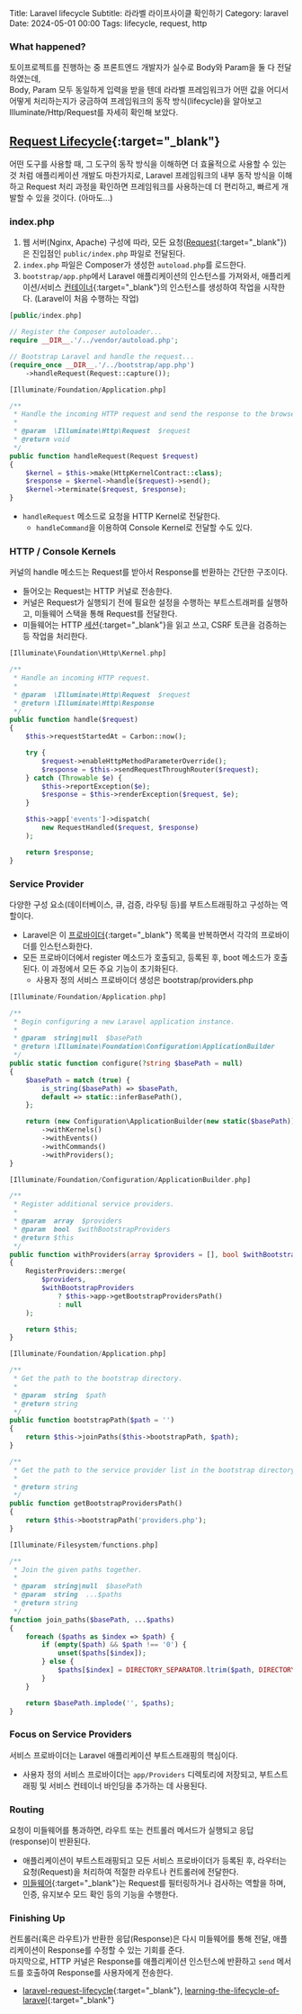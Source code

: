 Title: Laravel lifecycle
Subtitle: 라라벨 라이프사이클 확인하기
Category: laravel
Date: 2024-05-01 00:00
Tags: lifecycle, request, http

### What happened?

토이프로젝트를 진행하는 중 프론트엔드 개발자가 실수로 Body와 Param을 둘 다 전달하였는데,  
Body, Param 모두 동일하게 입력을 받을 텐데 라라벨 프레임워크가 어떤 값을 어디서 어떻게 처리하는지가 궁금하여
프레임워크의 동작 방식(lifecycle)을 알아보고 Illuminate/Http/Request를 자세히 확인해 보았다.  

## [Request Lifecycle](https://laravel.com/docs/master/lifecycle){:target="_blank"}

어떤 도구를 사용할 때, 그 도구의 동작 방식을 이해하면 더 효율적으로 사용할 수 있는 것 처럼
애플리케이션 개발도 마찬가지로, Laravel 프레임워크의 내부 동작 방식을 이해하고 Request 처리 과정을 확인하면
프레임워크를 사용하는데 더 편리하고, 빠르게 개발할 수 있을 것이다. (아마도...)  

### index.php

1. 웹 서버(Nginx, Apache) 구성에 따라, 모든 요청([Request](https://laravel.com/api/master/Illuminate/Http/Request.html){:target="_blank"})은 진입점인
   `public/index.php` 파일로 전달된다.
2. `index.php` 파일은 Composer가 생성한 `autoload.php`를 로드한다.
3. `bootstrap/app.php`에서 Laravel 애플리케이션의 인스턴스를 가져와서,
   애플리케이션/서비스 [컨테이너](https://laravel.com/docs/11.x/container){:target="_blank"}의 인스턴스를 생성하여 작업을 시작한다. (Laravel이 처음 수행하는 작업)

```php
[public/index.php]

// Register the Composer autoloader...
require __DIR__.'/../vendor/autoload.php';

// Bootstrap Laravel and handle the request...
(require_once __DIR__.'/../bootstrap/app.php')
    ->handleRequest(Request::capture()); 
```

```php
[Illuminate/Foundation/Application.php]

/**
 * Handle the incoming HTTP request and send the response to the browser.
 *
 * @param  \Illuminate\Http\Request  $request
 * @return void
 */
public function handleRequest(Request $request)
{
    $kernel = $this->make(HttpKernelContract::class);
    $response = $kernel->handle($request)->send();
    $kernel->terminate($request, $response);
}
```

- `handleRequest` 메소드로 요청을 HTTP Kernel로 전달한다.
    - `handleCommand`을 이용하여 Console Kernel로 전달할 수도 있다.

### HTTP / Console Kernels

커널의 handle 메소드는 Request를 받아서 Response를 반환하는 간단한 구조이다.

- 들어오는 Request는 HTTP 커널로 전송한다.
- 커널은 Request가 실행되기 전에 필요한 설정을 수행하는 부트스트래퍼를 실행하고, 미들웨어 스택을 통해 Request를 전달한다.
- 미들웨어는 HTTP [세션](https://laravel.com/docs/11.x/session){:target="_blank"}을 읽고 쓰고, CSRF 토큰을 검증하는 등 작업을 처리한다.

```php
[Illuminate\Foundation\Http\Kernel.php]

/**
 * Handle an incoming HTTP request.
 *
 * @param  \Illuminate\Http\Request  $request
 * @return \Illuminate\Http\Response
 */
public function handle($request)
{
    $this->requestStartedAt = Carbon::now();

    try {
        $request->enableHttpMethodParameterOverride();
        $response = $this->sendRequestThroughRouter($request);
    } catch (Throwable $e) {
        $this->reportException($e);
        $response = $this->renderException($request, $e);
    }

    $this->app['events']->dispatch(
        new RequestHandled($request, $response)
    );

    return $response;
}
```

### Service Provider

다양한 구성 요소(데이터베이스, 큐, 검증, 라우팅 등)를 부트스트래핑하고 구성하는 역할이다.

- Laravel은 이 [프로바이더](https://laravel.com/docs/11.x/providers){:target="_blank"} 목록을 반복하면서 각각의 프로바이더를 인스턴스화한다.
- 모든 프로바이더에서 register 메소드가 호출되고, 등록된 후, boot 메소드가 호출된다. 이 과정에서 모든 주요 기능이 초기화된다.
    - 사용자 정의 서비스 프로바이더 생성은 bootstrap/providers.php

```php
[Illuminate/Foundation/Application.php]

/**
 * Begin configuring a new Laravel application instance.
 *
 * @param  string|null  $basePath
 * @return \Illuminate\Foundation\Configuration\ApplicationBuilder
 */
public static function configure(?string $basePath = null)
{
    $basePath = match (true) {
        is_string($basePath) => $basePath,
        default => static::inferBasePath(),
    };

    return (new Configuration\ApplicationBuilder(new static($basePath)))
        ->withKernels()
        ->withEvents()
        ->withCommands()
        ->withProviders();
}
```

```php
[Illuminate/Foundation/Configuration/ApplicationBuilder.php]

/**
 * Register additional service providers.
 *
 * @param  array  $providers
 * @param  bool  $withBootstrapProviders
 * @return $this
 */
public function withProviders(array $providers = [], bool $withBootstrapProviders = true)
{
    RegisterProviders::merge(
        $providers,
        $withBootstrapProviders
            ? $this->app->getBootstrapProvidersPath()
            : null
    );

    return $this;
}
```

```php
[Illuminate/Foundation/Application.php]

/**
 * Get the path to the bootstrap directory.
 *
 * @param  string  $path
 * @return string
 */
public function bootstrapPath($path = '')
{
    return $this->joinPaths($this->bootstrapPath, $path);
}

/**
 * Get the path to the service provider list in the bootstrap directory.
 *
 * @return string
 */
public function getBootstrapProvidersPath()
{
    return $this->bootstrapPath('providers.php');
}
```

```php
[Illuminate/Filesystem/functions.php]

/**
 * Join the given paths together.
 *
 * @param  string|null  $basePath
 * @param  string  ...$paths
 * @return string
 */
function join_paths($basePath, ...$paths)
{
    foreach ($paths as $index => $path) {
        if (empty($path) && $path !== '0') {
            unset($paths[$index]);
        } else {
            $paths[$index] = DIRECTORY_SEPARATOR.ltrim($path, DIRECTORY_SEPARATOR);
        }
    }

    return $basePath.implode('', $paths);
}
```

### Focus on Service Providers

서비스 프로바이더는 Laravel 애플리케이션 부트스트래핑의 핵심이다.

- 사용자 정의 서비스 프로바이더는 `app/Providers` 디렉토리에 저장되고, 부트스트래핑 및 서비스 컨테이너 바인딩을 추가하는 데 사용된다.

### Routing

요청이 미들웨어를 통과하면, 라우트 또는 컨트롤러 메서드가 실행되고 응답(response)이 반환된다.

- 애플리케이션이 부트스트래핑되고 모든 서비스 프로바이더가 등록된 후, 라우터는 요청(Request)을 처리하여 적절한 라우트나 컨트롤러에 전달한다.
- [미들웨어](https://laravel.com/docs/11.x/middleware){:target="_blank"}는 Request를 필터링하거나 검사하는 역할을 하며, 인증, 유지보수 모드 확인 등의 기능을 수행한다.

### Finishing Up

컨트롤러(혹은 라우트)가 반환한 응답(Response)은 다시 미들웨어를 통해 전달, 애플리케이션이 Response를 수정할 수 있는 기회를 준다.  
마지막으로, HTTP 커널은 Response를 애플리케이션 인스턴스에 반환하고 `send` 메서드를 호출하여 Response를 사용자에게 전송한다.  

- [laravel-request-lifecycle](https://medium.com/@ankitatejani84/laravel-request-lifecycle-7c2145aa1257){:target="_blank"}, [learning-the-lifecycle-of-laravel](https://medium.com/@nisma.hossain.41982/learning-the-lifecycle-of-laravel-4e674e176d34){:target="_blank"}
